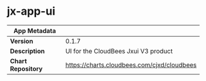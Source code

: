 # jx-app-ui

|App Metadata||
|---|---|
| **Version** | 0.1.7 |
| **Description** | UI for the CloudBees Jxui V3 product |
| **Chart Repository** | https://charts.cloudbees.com/cjxd/cloudbees |
